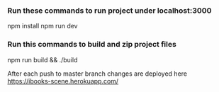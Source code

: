 ### Run these commands to run project under localhost:3000
npm install
npm run dev

### Run this commands to build and zip project files
npm run build && ./build

After each push to master branch changes are deployed here
https://ibooks-scene.herokuapp.com/

